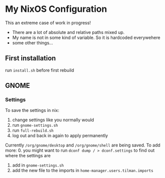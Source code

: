 # My NixOS Configuration
This an extreme case of work in progress!
- There are a lot of absolute and relative paths mixed up.
- My name is not in some kind of variable. So it is hardcoded everywehere
- some other things...

## First installation
run `install.sh` before first rebuild

## GNOME
### Settings
To save the settings in nix:
1. change settings like you normally would
2. run `gnome-settings.sh`
3. run `full-rebuild.sh`
4. log out and back in again to apply permanently

Currently `/org/gnome/desktop` and `/org/gnome/shell` are being saved. To add more:
0. you might want to run `dconf dump / > dconf.settings` to find out where the settings are
1. add in `gnome-settings.sh`
2. add the new file to the imports in `home-manager.users.tilman.imports`

